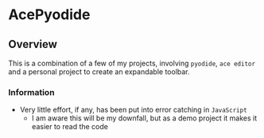 # AcePyodide

## Overview
This is a combination of a few of my projects, involving `pyodide`, `ace editor` and a personal project to create an expandable toolbar.

### Information
- Very little effort, if any, has been put into error catching in `JavaScript`
  - I am aware this will be my downfall, but as a demo project it makes it easier to read the code